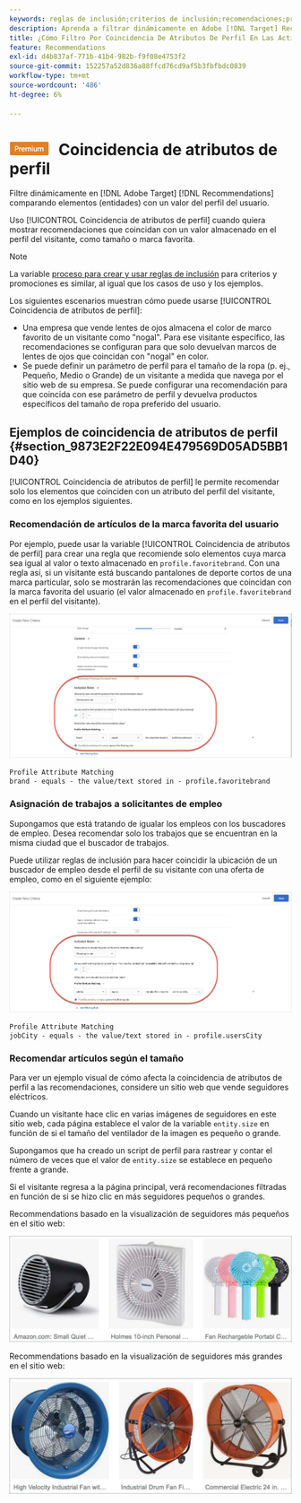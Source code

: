 ```yaml
---
keywords: reglas de inclusión;criterios de inclusión;recomendaciones;promoción;promociones;filtrado dinámico;dinámico;coincidencia de atributos de perfil
description: Aprenda a filtrar dinámicamente en Adobe [!DNL Target] Recommendations comparando elementos (entidades) con un valor del perfil del usuario.
title: ¿Cómo Filtro Por Coincidencia De Atributos De Perfil En Las Actividades De Recommendations?
feature: Recommendations
exl-id: d4b837af-771b-41b4-982b-f9f08e4753f2
source-git-commit: 152257a52d836a88ffcd76cd9af5b3fbfbdc0839
workflow-type: tm+mt
source-wordcount: '486'
ht-degree: 6%

---
```


# ![PREMIUM](/help/main/assets/premium.png) Coincidencia de atributos de perfil

Filtre dinámicamente en [!DNL Adobe Target] [!DNL Recommendations] comparando elementos (entidades) con un valor del perfil del usuario.

Uso [!UICONTROL Coincidencia de atributos de perfil] cuando quiera mostrar recomendaciones que coincidan con un valor almacenado en el perfil del visitante, como tamaño o marca favorita.

>[!NOTE]
>
>La variable [proceso para crear y usar reglas de inclusión](/help/main/c-recommendations/c-algorithms/use-dynamic-and-static-inclusion-rules.md) para criterios y promociones es similar, al igual que los casos de uso y los ejemplos.

Los siguientes escenarios muestran cómo puede usarse [!UICONTROL Coincidencia de atributos de perfil]:

* Una empresa que vende lentes de ojos almacena el color de marco favorito de un visitante como &quot;nogal&quot;. Para ese visitante específico, las recomendaciones se configuran para que solo devuelvan marcos de lentes de ojos que coincidan con &quot;nogal&quot; en color.
* Se puede definir un parámetro de perfil para el tamaño de la ropa (p. ej., Pequeño, Medio o Grande) de un visitante a medida que navega por el sitio web de su empresa. Se puede configurar una recomendación para que coincida con ese parámetro de perfil y devuelva productos específicos del tamaño de ropa preferido del usuario.

## Ejemplos de coincidencia de atributos de perfil {#section_9873E2F22E094E479569D05AD5BB1D40}

[!UICONTROL Coincidencia de atributos de perfil] le permite recomendar solo los elementos que coinciden con un atributo del perfil del visitante, como en los ejemplos siguientes.

### Recomendación de artículos de la marca favorita del usuario

Por ejemplo, puede usar la variable [!UICONTROL Coincidencia de atributos de perfil] para crear una regla que recomiende solo elementos cuya marca sea igual al valor o texto almacenado en `profile.favoritebrand`. Con una regla así, si un visitante está buscando pantalones de deporte cortos de una marca particular, solo se mostrarán las recomendaciones que coincidan con la marca favorita del usuario (el valor almacenado en `profile.favoritebrand` en el perfil del visitante).

![Marca favorita](/help/main/c-recommendations/c-algorithms/assets/favorite-brand.png)

```
Profile Attribute Matching
brand - equals - the value/text stored in - profile.favoritebrand
```

### Asignación de trabajos a solicitantes de empleo

Supongamos que está tratando de igualar los empleos con los buscadores de empleo. Desea recomendar solo los trabajos que se encuentran en la misma ciudad que el buscador de trabajos.

Puede utilizar reglas de inclusión para hacer coincidir la ubicación de un buscador de empleo desde el perfil de su visitante con una oferta de empleo, como en el siguiente ejemplo:

![Ciudad del usuario](/help/main/c-recommendations/c-algorithms/assets/city.png)

```
Profile Attribute Matching
jobCity - equals - the value/text stored in - profile.usersCity
```

### Recomendar artículos según el tamaño

Para ver un ejemplo visual de cómo afecta la coincidencia de atributos de perfil a las recomendaciones, considere un sitio web que vende seguidores eléctricos.

Cuando un visitante hace clic en varias imágenes de seguidores en este sitio web, cada página establece el valor de la variable `entity.size` en función de si el tamaño del ventilador de la imagen es pequeño o grande.

Supongamos que ha creado un script de perfil para rastrear y contar el número de veces que el valor de `entity.size` se establece en pequeño frente a grande.

Si el visitante regresa a la página principal, verá recomendaciones filtradas en función de si se hizo clic en más seguidores pequeños o grandes.

Recommendations basado en la visualización de seguidores más pequeños en el sitio web:

![recomendaciones de seguidores pequeños](/help/main/c-recommendations/c-algorithms/assets/small-fans.png)

Recommendations basado en la visualización de seguidores más grandes en el sitio web:

![recomendaciones de fans grandes](/help/main/c-recommendations/c-algorithms/assets/large-fans.png)
